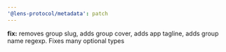```yaml
---
'@lens-protocol/metadata': patch
---
```


**fix:** removes group slug, adds group cover, adds app tagline, adds group name regexp. Fixes many optional types
